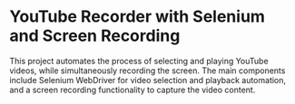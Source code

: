 #   YouTube Recorder with Selenium and Screen Recording

This project automates the process of selecting and playing YouTube videos, while simultaneously recording the screen. The main components include Selenium WebDriver for video selection and playback automation, and a screen recording functionality to capture the video content.
